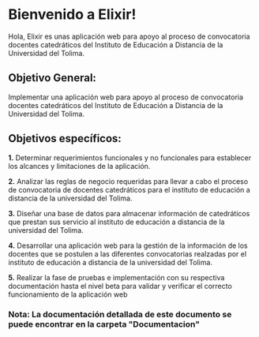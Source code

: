# Bienvenido a Elixir!

Hola, Elixir es unas aplicación web para apoyo al proceso de convocatoria docentes catedráticos del Instituto de Educación a Distancia de la Universidad del Tolima.


## Objetivo General:
Implementar una aplicación web para apoyo al proceso de convocatoria docentes catedráticos del Instituto de Educación a Distancia de la Universidad del Tolima.

## Objetivos específicos:

 **1.**  Determinar requerimientos funcionales y no funcionales para establecer los alcances y limitaciones de la aplicación.
 
 **2.**  Analizar las reglas de negocio requeridas para llevar a cabo el proceso de convocatoria de docentes catedráticos para el instituto de educación a distancia de la universidad del Tolima.
 
 **3.**  Diseñar una base de datos para almacenar información de catedráticos que prestan sus servicio al instituto de educación a distancia  de la universidad del Tolima.
 
 **4.**  Desarrollar una aplicación web para la gestión de la información de los docentes que se postulen a las diferentes convocatorias realzadas por el instituto de educación a distancia de la universidad del Tolima.
 
 **5.**  Realizar la fase de pruebas e implementación con su respectiva documentación hasta el nivel beta para validar y verificar el correcto funcionamiento de la aplicación web
 
 ### Nota: La documentación detallada de este documento se puede encontrar en la carpeta "Documentacion"

